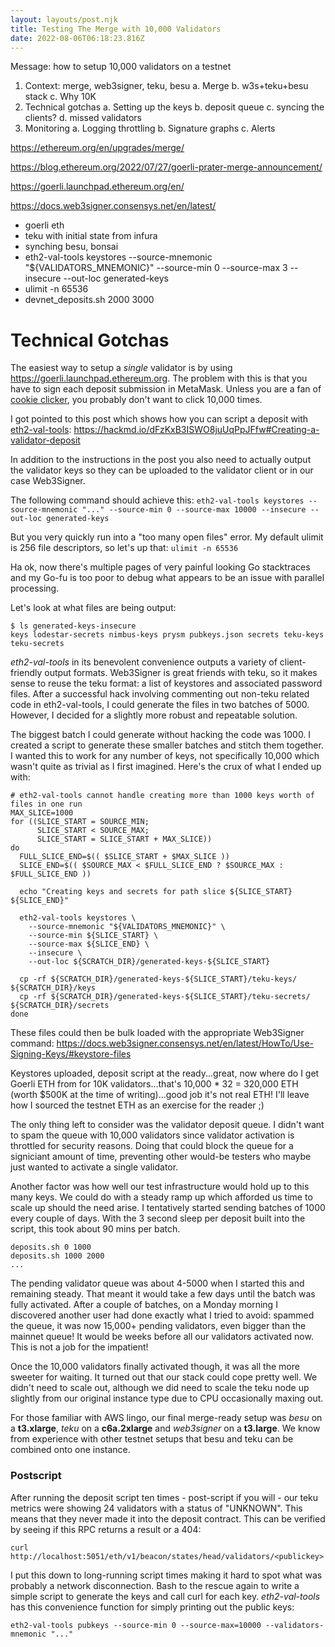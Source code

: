 ```yaml
---
layout: layouts/post.njk
title: Testing The Merge with 10,000 Validators
date: 2022-08-06T06:18:23.816Z
---
```

Message: how to setup 10,000 validators on a testnet

1. Context: merge, web3signer, teku, besu
   a. Merge
   b. w3s+teku+besu stack
   c. Why 10K
2. Technical gotchas
   a. Setting up the keys
   b. deposit queue
   c. syncing the clients?
   d. missed validators
3. Monitoring
   a. Logging throttling
   b. Signature graphs
   c. Alerts

https://ethereum.org/en/upgrades/merge/

https://blog.ethereum.org/2022/07/27/goerli-prater-merge-announcement/

https://goerli.launchpad.ethereum.org/en/

https://docs.web3signer.consensys.net/en/latest/

* goerli eth
* teku with initial state from infura
* synching besu, bonsai
* eth2-val-tools keystores --source-mnemonic "${VALIDATORS_MNEMONIC}" --source-min 0 --source-max 3 --insecure --out-loc generated-keys
* ulimit -n 65536
* devnet_deposits.sh 2000 3000

# Technical Gotchas

The easiest way to setup a *single* validator is by using https://goerli.launchpad.ethereum.org.
The problem with this is that you have to sign each deposit submission in MetaMask. Unless you are a fan of [cookie clicker](http://orteil.dashnet.org/cookieclicker/), you probably don't want to click 10,000 times.

I got pointed to this post which shows how you can script a deposit with [eth2-val-tools](https://github.com/protolambda/eth2-val-tools): 
https://hackmd.io/dFzKxB3ISWO8juUqPpJFfw#Creating-a-validator-deposit

In addition to the instructions in the post you also need to actually output the validator keys so they can be uploaded to the validator client or in our case Web3Signer. 

The following command should achieve this:
`eth2-val-tools keystores --source-mnemonic "..." --source-min 0 --source-max 10000 --insecure --out-loc generated-keys`

But you very quickly run into a "too many open files" error. My default ulimit is 256 file descriptors, so let's up that: 
`ulimit -n 65536`

Ha ok, now there's multiple pages of very painful looking Go stacktraces and my Go-fu is too poor to debug what appears to be an issue with parallel processing.

Let's look at what files are being output:

```shell
$ ls generated-keys-insecure
keys lodestar-secrets nimbus-keys prysm pubkeys.json secrets teku-keys teku-secrets
```

_eth2-val-tools_ in its benevolent convenience outputs a variety of client-friendly output formats. Web3Signer is great friends with teku, so it makes sense to reuse the teku format: a list of keystores and associated password files. After a successful hack involving commenting out non-teku related code in eth2-val-tools, I could generate the files in two batches of 5000. However, I decided for a slightly more robust and repeatable solution.

The biggest batch I could generate without hacking the code was 1000. I created a script to generate these smaller batches and stitch them together. I wanted this to work for any number of keys, not specifically 10,000 which wasn't quite as trivial as I first imagined. Here's the crux of what I ended up with:

```shell
# eth2-val-tools cannot handle creating more than 1000 keys worth of files in one run
MAX_SLICE=1000
for ((SLICE_START = SOURCE_MIN;
      SLICE_START < SOURCE_MAX;
      SLICE_START = SLICE_START + MAX_SLICE))
do
  FULL_SLICE_END=$(( $SLICE_START + $MAX_SLICE ))
  SLICE_END=$(( $SOURCE_MAX < $FULL_SLICE_END ? $SOURCE_MAX : $FULL_SLICE_END ))

  echo "Creating keys and secrets for path slice ${SLICE_START} ${SLICE_END}"

  eth2-val-tools keystores \
    --source-mnemonic "${VALIDATORS_MNEMONIC}" \
    --source-min ${SLICE_START} \
    --source-max ${SLICE_END} \
    --insecure \
    --out-loc ${SCRATCH_DIR}/generated-keys-${SLICE_START}

  cp -rf ${SCRATCH_DIR}/generated-keys-${SLICE_START}/teku-keys/ ${SCRATCH_DIR}/keys
  cp -rf ${SCRATCH_DIR}/generated-keys-${SLICE_START}/teku-secrets/ ${SCRATCH_DIR}/secrets
done
```

These files could then be bulk loaded with the appropriate Web3Signer command:
https://docs.web3signer.consensys.net/en/latest/HowTo/Use-Signing-Keys/#keystore-files

Keystores uploaded, deposit script at the ready...great, now where do I get Goerli ETH from for 10K validators...that's 10,000 * 32 = 320,000 ETH (worth $500K at the time of writing)...good job it's not real ETH!
I'll leave how I sourced the testnet ETH as an exercise for the reader ;)

The only thing left to consider was the validator deposit queue. I didn't want to spam the queue with 10,000 validators since validator activation is throttled for security reasons. Doing that could block the queue for a signiciant amount of time, preventing other would-be testers who maybe just wanted to activate a single validator. 

Another factor was how well our test infrastructure would hold up to this many keys. We could do with a steady ramp up which afforded us time to scale up should the need arise. I tentatively started sending batches of 1000 every couple of days. With the 3 second sleep per deposit built into the script, this took about 90 mins per batch.

```shell
deposits.sh 0 1000
deposits.sh 1000 2000
...
```

The pending validator queue was about 4-5000 when I started this and remaining steady. That meant it would take a few days until the batch was fully activated.
After a couple of batches, on a Monday morning I discovered another user had done exactly what I tried to avoid: spammed the queue, it was now 15,000+ pending validators, even bigger than the mainnet queue! It would be weeks before all our validators activated now. This is not a job for the impatient!

Once the 10,000 validators finally activated though, it was all the more sweeter for waiting. It turned out that our stack could cope pretty well. We didn't need to scale out, although we did need to scale the teku node up slightly from our original instance type due to CPU occasionally maxing out. 

For those familiar with AWS lingo, our final merge-ready setup was _besu_ on a __t3.xlarge__, _teku_ on a __c6a.2xlarge__ and _web3signer_ on a __t3.large__. We know from experience with other testnet setups that besu and teku can be combined onto one instance.


### Postscript

After running the deposit script ten times - post-script if you will - our teku metrics were showing 24 validators with a status of "UNKNOWN". This means that they never made it into the deposit contract. This can be verified by seeing if this RPC returns a result or a 404:
```shell
curl http://localhost:5051/eth/v1/beacon/states/head/validators/<publickey>
```

I put this down to long-running script times making it hard to spot what was probably a network disconnection. Bash to the rescue again to write a simple script to generate the keys and call curl for each key. 
_eth2-val-tools_ has this convenience function for simply printing out the public keys:
```shell
eth2-val-tools pubkeys --source-min 0 --source-max=10000 --validators-mnemonic "..."
```